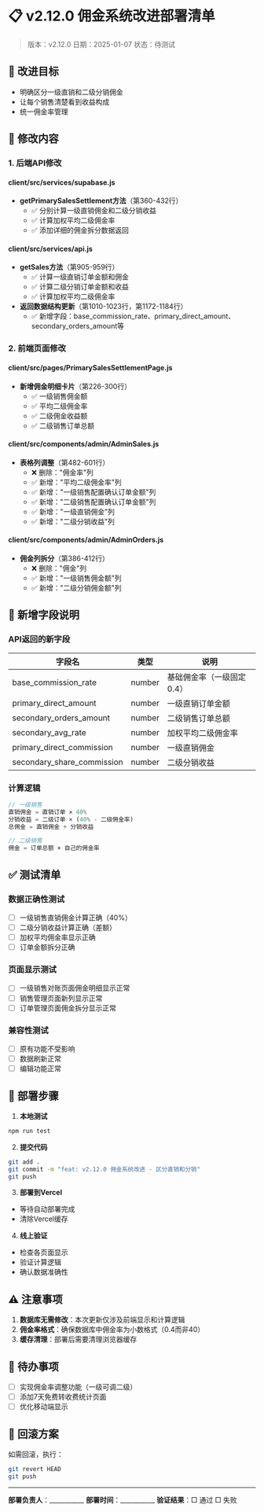 # 📋 v2.12.0 佣金系统改进部署清单

> 版本：v2.12.0
> 日期：2025-01-07
> 状态：待测试

## 🎯 改进目标
- 明确区分一级直销和二级分销佣金
- 让每个销售清楚看到收益构成
- 统一佣金率管理

## 📝 修改内容

### 1. 后端API修改

#### client/src/services/supabase.js
- **getPrimarySalesSettlement方法**（第360-432行）
  - ✅ 分别计算一级直销佣金和二级分销收益
  - ✅ 计算加权平均二级佣金率
  - ✅ 添加详细的佣金拆分数据返回

#### client/src/services/api.js
- **getSales方法**（第905-959行）
  - ✅ 计算一级直销订单金额和佣金
  - ✅ 计算二级分销订单金额和收益
  - ✅ 计算加权平均二级佣金率
- **返回数据结构更新**（第1010-1023行，第1172-1184行）
  - ✅ 新增字段：base_commission_rate、primary_direct_amount、secondary_orders_amount等

### 2. 前端页面修改

#### client/src/pages/PrimarySalesSettlementPage.js
- **新增佣金明细卡片**（第226-300行）
  - ✅ 一级销售佣金额
  - ✅ 平均二级佣金率
  - ✅ 二级佣金收益额
  - ✅ 二级销售订单总额

#### client/src/components/admin/AdminSales.js
- **表格列调整**（第482-601行）
  - ❌ 删除："佣金率"列
  - ✅ 新增："平均二级佣金率"列
  - ✅ 新增："一级销售配置确认订单金额"列
  - ✅ 新增："二级销售配置确认订单金额"列
  - ✅ 新增："一级直销佣金"列
  - ✅ 新增："二级分销收益"列

#### client/src/components/admin/AdminOrders.js
- **佣金列拆分**（第386-412行）
  - ❌ 删除："佣金"列
  - ✅ 新增："一级销售佣金额"列
  - ✅ 新增："二级分销佣金额"列

## 🔢 新增字段说明

### API返回的新字段
| 字段名 | 类型 | 说明 |
|--------|------|------|
| base_commission_rate | number | 基础佣金率（一级固定0.4） |
| primary_direct_amount | number | 一级直销订单金额 |
| secondary_orders_amount | number | 二级销售订单总额 |
| secondary_avg_rate | number | 加权平均二级佣金率 |
| primary_direct_commission | number | 一级直销佣金 |
| secondary_share_commission | number | 二级分销收益 |

### 计算逻辑
```javascript
// 一级销售
直销佣金 = 直销订单 × 40%
分销收益 = 二级订单 × (40% - 二级佣金率)
总佣金 = 直销佣金 + 分销收益

// 二级销售
佣金 = 订单总额 × 自己的佣金率
```

## ✅ 测试清单

### 数据正确性测试
- [ ] 一级销售直销佣金计算正确（40%）
- [ ] 二级分销收益计算正确（差额）
- [ ] 加权平均佣金率显示正确
- [ ] 订单金额拆分正确

### 页面显示测试
- [ ] 一级销售对账页面佣金明细显示正常
- [ ] 销售管理页面新列显示正常
- [ ] 订单管理页面佣金拆分显示正常

### 兼容性测试
- [ ] 原有功能不受影响
- [ ] 数据刷新正常
- [ ] 编辑功能正常

## 🚀 部署步骤

1. **本地测试**
```bash
npm run test
```

2. **提交代码**
```bash
git add .
git commit -m "feat: v2.12.0 佣金系统改进 - 区分直销和分销"
git push
```

3. **部署到Vercel**
- 等待自动部署完成
- 清除Vercel缓存

4. **线上验证**
- 检查各页面显示
- 验证计算逻辑
- 确认数据准确性

## ⚠️ 注意事项

1. **数据库无需修改**：本次更新仅涉及前端显示和计算逻辑
2. **佣金率格式**：确保数据库中佣金率为小数格式（0.4而非40）
3. **缓存清理**：部署后需要清理浏览器缓存

## 📌 待办事项

- [ ] 实现佣金率调整功能（一级可调二级）
- [ ] 添加7天免费转收费统计页面
- [ ] 优化移动端显示

## 🔄 回滚方案

如需回滚，执行：
```bash
git revert HEAD
git push
```

---

**部署负责人**：___________
**部署时间**：___________
**验证结果**：□ 通过 □ 失败
